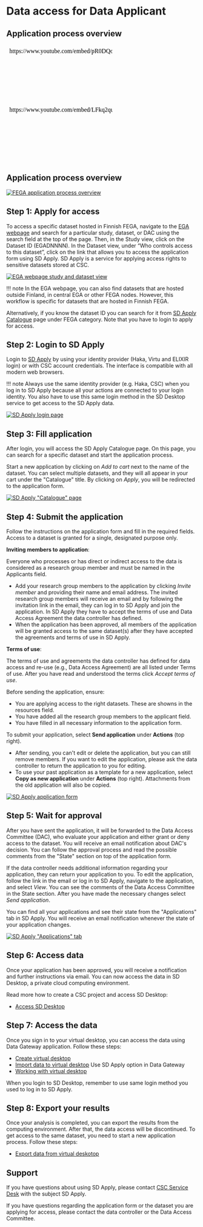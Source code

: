 # Data access for Data Applicant

## Application process overview

<iframe width="280" height="155" srcdoc="https://www.youtube.com/embed/pR0DQo11g0U" title="YouTube video player" frameborder="0" allow="accelerometer; autoplay; clipboard-write; encrypted-media; gyroscope; picture-in-picture" allowfullscreen></iframe>

<iframe width="280" height="155" srcdoc="https://www.youtube.com/embed/LFkq2quFq_4" title="YouTube video player" frameborder="0" allow="accelerometer; autoplay; clipboard-write; encrypted-media; gyroscope; picture-in-picture" allowfullscreen></iframe>

## Application process overview
[![FEGA application process overview](images/fega/FEGA_applicant_overview.png)](images/fega/FEGA_applicant_overview.png)


## Step 1: Apply for access
To access a specific dataset hosted in Finnish FEGA, navigate to the [EGA webpage](https://ega-archive.org/studies) and search for a particular study, dataset, or DAC using the search field at the top of the page. Then, in the Study view, click on the Dataset ID (EGADNNNN). In the Dataset view, under “Who controls access to this dataset”, click on the link that allows you to access the application form using SD Apply. SD Apply is a service for applying access rights to sensitive datasets stored at CSC. 

[![EGA webpage study and dataset view](images/fega/fega_search.png)](images/fega/fega_search.png)

!!! note
    In the EGA webpage, you can also find datasets that are hosted outside Finland, in central EGA or other FEGA nodes. However, this workflow is specific for datasets that are hosted in Finnish FEGA. 

Alternatively, if you know the dataset ID you can search for it from [SD Apply Catalogue](https://sd-apply.csc.fi/catalogue) page under FEGA category. Note that you have to login to apply for access.

## Step 2: Login to SD Apply

Login to [SD Apply](https://sd-apply.csc.fi) by using your identity provider (Haka, Virtu and ELIXIR login) or with CSC account credentials. The interface is compatible with all modern web browsers.

!!! note
    Always use the same identity provider (e.g. Haka, CSC) when you log in to SD Apply because all your actions are connected to your login identity. You also have to use this same login method in the SD Desktop service to get access to the SD Apply data.

[![SD Apply login page](images/apply/apply_login.png)](images/apply/apply_login.png)


## Step 3: Fill application

After login, you will access the SD Apply Catalogue page. On this page, you can search for a specific dataset and start the application process. 

Start a new application by clicking on *Add to cart* next to the name of the dataset. You can select multiple datasets, and they will all appear in your cart under the "Catalogue" title. By clicking on *Apply*, you will be redirected to the application form.

[![SD Apply "Catalogue" page](images/apply/apply_catalogue.png)](images/apply/apply_catalogue.png)

## Step 4: Submit the application

Follow the instructions on the application form and fill in the required fields. Access to a dataset is granted for a single, designated purpose only. 

**Inviting members to application**:

Everyone who processes or has direct or indirect access to the data is considered as a research group member and must be named in the Applicants field. 

- Add your research group members to the application by clicking *Invite member* and providing their name and email address. The invited research group members will receive an email and by following the invitation link in the email, they can log in to SD Apply and join the application. In SD Apply they have to accept the terms of use and Data Access Agreement the data controller has defined. 
- When the application has been approved, all members of the application will be granted access to the same dataset(s) after they have accepted the agreements and terms of use in SD Apply.

**Terms of use**: 

The terms of use and agreements the data controller has defined for data access and re-use (e.g., Data Access Agreement) are all listed under Terms of use. After you have read and understood the terms click *Accept terms of use*.

Before sending the application, ensure:

- You are applying access to the right datasets. These are showns in the resources field.
- You have added all the research group members to the applicant field.
- You have filled in all necessary information to the application form. 

To submit your application, select **Send application** under **Actions** (top right). 

 - After sending, you can't edit or delete the application, but you can still remove members. If you want to edit the application, please ask the data controller to return the application to you for editing. 
 - To use your past application as a template for a new application, select **Copy as new application** under **Actions** (top right). Attachments from the old application will also be copied.

[![SD Apply application form](images/apply/apply_application.png)](images/apply/apply_application.png)

## Step 5: Wait for approval

After you have sent the application, it will be forwarded to the Data Access Committee (DAC), who evaluate your application and either grant or deny access to the dataset. You will receive an email notification about DAC's decision. You can follow the approval process and read the possible comments from the "State" section on top of the application form. 

If the data controller needs additional information regarding your application, they can return your application to you. To edit the application, follow the link in the email or log in to SD Apply, navigate to the application, and select *View*. You can see the comments of the Data Access Committee in the State section. After you have made the necessary changes select *Send application*.

You can find all your applications and see their state from the "Applications" tab in SD Apply. You will receive an email notification whenever the state of your application changes.

[![SD Apply "Applications" tab](images/apply/apply_state.png)](images/apply/apply_state.png)

## Step 6: Access data

Once your application has been approved, you will receive a notification and further instructions via email. You can now access the data in SD Desktop, a private cloud computing environment. 

Read more how to create a CSC project and access SD Desktop:

* [Access SD Desktop](./sd-access.md)

## Step 7: Access the data

Once you sign in to your virtual desktop, you can access the data using Data Gateway application. Follow these steps:

* [Create virtual desktop](./sd-desktop-create.md)
* [Import data to virtual desktop](./sd-desktop-access.md) Use SD Apply option in Data Gateway
* [Working with virtual desktop](./sd-desktop-working.md)

When you login to SD Desktop, remember to use same login method you used to log in to SD Apply. 

## Step 8: Export your results

Once your analysis is completed, you can export the results from the computing environment. After that, the data access will be discontinued. To get access to the same dataset, you need to start a new application process. Follow these steps:

* [Export data from virtual deskotop](./sd-access.md)

## Support

If you have questions about using SD Apply, please contact [CSC Service Desk](https://docs.csc.fi/support/contact/) with the subject SD Apply.

If you have questions regarding the application form or the dataset you are applying for access, please contact the data controller or the Data Access Committee.
